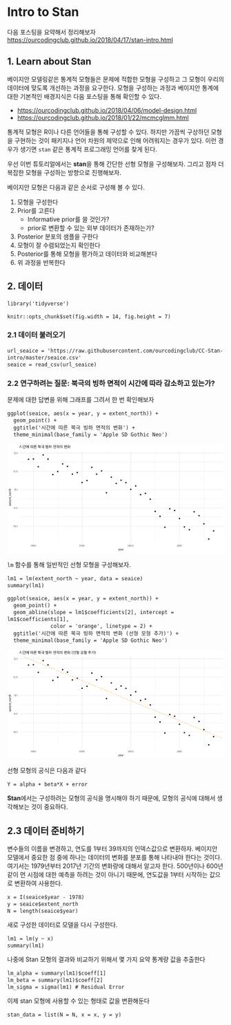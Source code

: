 # Intro to Stan

다음 포스팅을 요약해서 정리해보자
<https://ourcodingclub.github.io/2018/04/17/stan-intro.html>

## 1. Learn about Stan

베이지안 모델링같은 통계적 모형들은 문제에 적합한 모형을 구성하고 그 모형이 우리의 데이터에 맞도록 개선하는 과정을 요구한다. 모형을 구성하는 과정과 베이지안 통계에 대한 기본적인 배경지식은 다음 포스팅을 통해 확인할 수 있다.

- <https://ourcodingclub.github.io/2018/04/06/model-design.html>
- <https://ourcodingclub.github.io/2018/01/22/mcmcglmm.html>

통계적 모형은 R이나 다른 언어들을 통해 구성할 수 있다. 하지만 가끔씩 구상하던 모형을 구현하는 것이 패키지나 언어 차원의 제약으로 인해 어려워지는 경우가 있다. 이런 경우가 생기면 `stan` 같은 통계적 프로그래밍 언어를 찾게 된다.

우선 이번 튜토리얼에서는 **stan**을 통해 간단한 선형 모형을 구성해보자. 그리고 점차 더 복잡한 모형을 구성하는 방향으로 진행해보자.

베이지안 모형은 다음과 같은 순서로 구성해 볼 수 있다.

1. 모형을 구성한다
2. Prior를 고른다
    - Informative prior를 쓸 것인가?
    - prior로 변환할 수 있는 외부 데이터가 존재하는가?
3. Posterior 분포의 샘플을 구한다
4. 모형이 잘 수렴되었는지 확인한다
5. Posterior를 통해 모형을 평가하고 데이터와 비교해본다
6. 위 과정을 반복한다

## 2. 데이터

```{r}
library('tidyverse')
```

```{r}
knitr::opts_chunk$set(fig.width = 14, fig.height = 7)
```

### 2.1 데이터 불러오기

```{r}
url_seaice = 'https://raw.githubusercontent.com/ourcodingclub/CC-Stan-intro/master/seaice.csv'
seaice = read_csv(url_seaice)
```

### 2.2 연구하려는 질문: 북극의 빙하 면적이 시간에 따라 감소하고 있는가?

문제에 대한 답변을 위해 그래프를 그려서 한 번 확인해보자

```{r}
ggplot(seaice, aes(x = year, y = extent_north)) +
  geom_point() +
  ggtitle('시간에 따른 북극 빙하 면적의 변화') +
  theme_minimal(base_family = 'Apple SD Gothic Neo')
```

![png](fig/intro_to_stan/output01.png)


`lm` 함수를 통해 일반적인 선형 모형을 구성해보자.

```{r}
lm1 = lm(extent_north ~ year, data = seaice)
summary(lm1)
```

```{r}
ggplot(seaice, aes(x = year, y = extent_north)) +
  geom_point() +
  geom_abline(slope = lm1$coefficients[2], intercept = lm1$coefficients[1],
              color = 'orange', linetype = 2) +
  ggtitle('시간에 따른 북극 빙하 면적의 변화 (선형 모형 추가)') +
  theme_minimal(base_family = 'Apple SD Gothic Neo')
```

![png](fig/intro_to_stan/output02.png)

선형 모형의 공식은 다음과 같다

```
Y = alpha + beta*X + error
```

**Stan**에서는 구성하려는 모형의 공식을 명시해야 하기 때문에, 모형의 공식에 대해서 생각해보는 것이 중요하다.

## 2.3 데이터 준비하기

변수들의 이름을 변경하고, 연도를 1부터 39까지의 인덱스값으로 변환하자. 베이지안 모델에서 중요한 점 중에 하나는 데이터의 변화를 분포를 통해 나타내야 한다는 것이다. 여기서는 1979년부터 2017년 기간의 변화량에 대해서 알고자 한다. 500년이나 600년 같이 먼 시점에 대한 예측을 하려는 것이 아니기 때문에, 연도값을 1부터 시작하는 값으로 변환하여 사용한다.

```{r}
x = I(seaice$year - 1978)
y = seaice$extent_north
N = length(seaice$year)
```

새로 구성한 데이터로 모델을 다시 구성한다.

```{r}
lm1 = lm(y ~ x)
summary(lm1)
```

나중에 Stan 모형의 결과와 비교하기 위해서 몇 가지 요약 통계량 값을 추출한다

```{r}
lm_alpha = summary(lm1)$coeff[1]
lm_beta = summary(lm1)$coeff[2]
lm_sigma = sigma(lm1) # Residual Error
```

이제 stan 모형에 사용할 수 있는 형태로 값을 변환해둔다

```{r}
stan_data = list(N = N, x = x, y = y)
```
